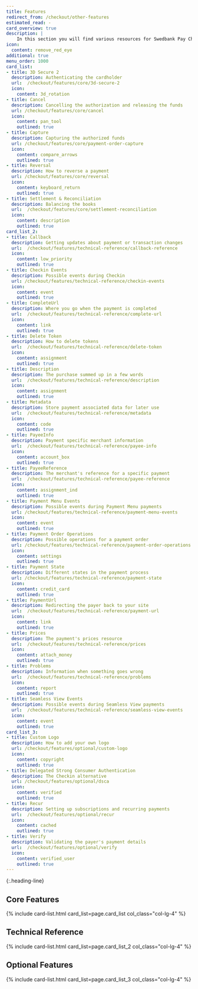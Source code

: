 ```yaml
---
title: Features
redirect_from: /checkout/other-features
estimated_read: -
card_overview: true
description: |
    In this section you will find various resources for Swedbank Pay Checkout.
icon: 
  content: remove_red_eye
additional: true
menu_order: 1000
card_list: 
- title: 3D Secure 2
  description: Authenticating the cardholder
  url:  /checkout/features/core/3d-secure-2
  icon:
    content: 3d_rotation
- title: Cancel
  description: Cancelling the authorization and releasing the funds
  url: /checkout/features/core/cancel
  icon:
    content: pan_tool
    outlined: true
- title: Capture
  description: Capturing the authorized funds
  url: /checkout/features/core/payment-order-capture
  icon:
    content: compare_arrows
    outlined: true
- title: Reversal
  description: How to reverse a payment
  url: /checkout/features/core/reversal
  icon:
    content: keyboard_return
    outlined: true
- title: Settlement & Reconciliation
  description: Balancing the books
  url:  /checkout/features/core/settlement-reconciliation
  icon:
    content: description
    outlined: true
card_list_2:
- title: Callback
  description: Getting updates about payment or transaction changes
  url:  /checkout/features/technical-reference/callback-reference
  icon:
    content: low_priority
    outlined: true
- title: Checkin Events
  description: Possible events during Checkin
  url: /checkout/features/technical-reference/checkin-events
  icon:
    content: event
    outlined: true
- title: CompleteUrl
  description: Where you go when the payment is completed
  url:  /checkout/features/technical-reference/complete-url
  icon:
    content: link
    outlined: true
- title: Delete Token
  description: How to delete tokens
  url:  /checkout/features/technical-reference/delete-token
  icon:
    content: assignment
    outlined: true
- title: Description
  description: The purchase summed up in a few words
  url:  /checkout/features/technical-reference/description
  icon:
    content: assignment
    outlined: true
- title: Metadata
  description: Store payment associated data for later use
  url:  /checkout/features/technical-reference/metadata
  icon:
    content: code
    outlined: true
- title: PayeeInfo
  description: Payment specific merchant information
  url:  /checkout/features/technical-reference/payee-info
  icon:
    content: account_box
    outlined: true
- title: PayeeReference
  description: The merchant's reference for a specific payment
  url:  /checkout/features/technical-reference/payee-reference
  icon:
    content: assignment_ind
    outlined: true
- title: Payment Menu Events
  description: Possible events during Payment Menu payments
  url: /checkout/features/technical-reference/payment-menu-events
  icon:
    content: event
    outlined: true
- title: Payment Order Operations
  description: Possible operations for a payment order
  url: /checkout/features/technical-reference/payment-order-operations
  icon:
    content: settings
    outlined: true
- title: Payment State
  description: Different states in the payment process
  url: /checkout/features/technical-reference/payment-state
  icon:
    content: credit_card
    outlined: true
- title: PaymentUrl
  description: Redirecting the payer back to your site
  url:  /checkout/features/technical-reference/payment-url
  icon:
    content: link
    outlined: true
- title: Prices
  description: The payment's prices resource
  url:  /checkout/features/technical-reference/prices
  icon:
    content: attach_money
    outlined: true
- title: Problems
  description: Information when something goes wrong
  url:  /checkout/features/technical-reference/problems
  icon:
    content: report
    outlined: true
- title: Seamless View Events
  description: Possible events during Seamless View payments
  url:  /checkout/features/technical-reference/seamless-view-events
  icon:
    content: event
    outlined: true
card_list_3: 
- title: Custom Logo
  description: How to add your own logo
  url: /checkout/features/optional/custom-logo
  icon:
    content: copyright
    outlined: true
- title: Delegated Strong Consumer Authentication
  description: The Checkin alternative
  url: /checkout/features/optional/dsca
  icon:
    content: verified
    outlined: true
- title: Recur
  description: Setting up subscriptions and recurring payments
  url:  /checkout/features/optional/recur
  icon:
    content: cached
    outlined: true
- title: Verify
  description: Validating the payer's payment details
  url:  /checkout/features/optional/verify
  icon:
    content: verified_user
    outlined: true
---
```


{:.heading-line}

## Core Features

{% include card-list.html card_list=page.card_list
    col_class="col-lg-4" %}

## Technical Reference

{% include card-list.html card_list=page.card_list_2
    col_class="col-lg-4" %}

## Optional Features

{% include card-list.html card_list=page.card_list_3
    col_class="col-lg-4" %}
